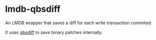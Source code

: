 # lmdb-qbsdiff
An LMDB wrapper that saves a diff for each write transaction commited

It uses [qbsdiff](https://docs.rs/qbsdiff) to save binary patches internally.
